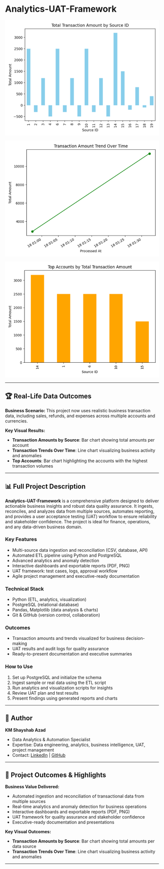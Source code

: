 # Analytics-UAT-Framework

<p align="center">
	<img src="reports/transaction_amounts.png" alt="Transaction Amounts Chart" width="600"/>
</p>
<p align="center">
	<img src="reports/transaction_trends.png" alt="Transaction Trends Chart" width="600"/>
</p>

<p align="center">
	<img src="reports/top_accounts.png" alt="Top Accounts Chart" width="600"/>
</p>

---

## 🏆 Real-Life Data Outcomes

**Business Scenario:**
This project now uses realistic business transaction data, including sales, refunds, and expenses across multiple accounts and currencies.

**Key Visual Results:**
- <b>Transaction Amounts by Source</b>: Bar chart showing total amounts per account
- <b>Transaction Trends Over Time</b>: Line chart visualizing business activity and anomalies
- <b>Top Accounts</b>: Bar chart highlighting the accounts with the highest transaction volumes

---


## 📊 Full Project Description

**Analytics-UAT-Framework** is a comprehensive platform designed to deliver actionable business insights and robust data quality assurance. It ingests, reconciles, and analyzes data from multiple sources, automates reporting, and provides a user acceptance testing (UAT) workflow to ensure reliability and stakeholder confidence. The project is ideal for finance, operations, and any data-driven business domain.

### Key Features
- Multi-source data ingestion and reconciliation (CSV, database, API)
- Automated ETL pipeline using Python and PostgreSQL
- Advanced analytics and anomaly detection
- Interactive dashboards and exportable reports (PDF, PNG)
- UAT framework: test cases, logs, approval workflow
- Agile project management and executive-ready documentation

### Technical Stack
- Python (ETL, analytics, visualization)
- PostgreSQL (relational database)
- Pandas, Matplotlib (data analysis & charts)
- Git & GitHub (version control, collaboration)

### Outcomes
- Transaction amounts and trends visualized for business decision-making
- UAT results and audit logs for quality assurance
- Ready-to-present documentation and executive summaries

### How to Use
1. Set up PostgreSQL and initialize the schema
2. Ingest sample or real data using the ETL script
3. Run analytics and visualization scripts for insights
4. Review UAT plan and test results
5. Present findings using generated reports and charts

---

## 👤 Author

**KM Shayshab Azad**

- Data Analytics & Automation Specialist
- Expertise: Data engineering, analytics, business intelligence, UAT, project management
- Contact: [LinkedIn](https://www.linkedin.com/in/shayshabazad/) | [GitHub](https://github.com/shayshab)

---

## 🚀 Project Outcomes & Highlights

**Business Value Delivered:**
- Automated ingestion and reconciliation of transactional data from multiple sources
- Real-time analytics and anomaly detection for business operations
- Interactive dashboards and exportable reports (PDF, PNG)
- UAT framework for quality assurance and stakeholder confidence
- Executive-ready documentation and presentations

**Key Visual Outcomes:**
- <b>Transaction Amounts by Source</b>: Bar chart showing total amounts per data source
- <b>Transaction Trends Over Time</b>: Line chart visualizing business activity and anomalies

---
